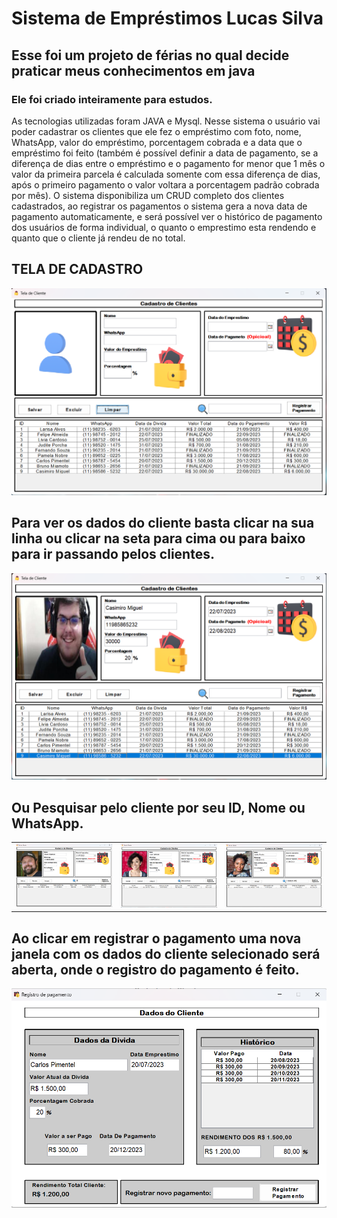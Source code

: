 # Sistema de Empréstimos Lucas Silva
<h2>Esse foi um projeto de férias no qual decide praticar meus conhecimentos em java</h2>
<h3>Ele foi criado inteiramente para estudos.</h3>
As tecnologias utilizadas foram JAVA e Mysql. Nesse sistema o usuário vai poder cadastrar os clientes que ele fez o empréstimo com foto, nome, WhatsApp, valor do empréstimo, porcentagem cobrada e a data que o empréstimo foi feito (também é possível definir a data de pagamento, se a diferença de dias entre o empréstimo e o pagamento for menor que 1 mês o valor da primeira parcela é calculada somente com essa diferença de dias, após o primeiro pagamento o valor voltara a porcentagem padrão cobrada por mês). O sistema disponibiliza um CRUD completo dos clientes cadastrados, ao registrar os pagamentos o sistema gera a nova data de pagamento automaticamente, e será possível ver o histórico de pagamento dos usuários de forma individual, o quanto o emprestimo esta rendendo e quanto que o cliente já rendeu de no total.

## TELA DE CADASTRO
![Tela Cadastro](https://github.com/LucasSilvaLLima/Emprestimos/blob/main/consignado/src/main/resources/assets/TelaCadastro.png)

## Para ver os dados do cliente basta clicar na sua linha ou clicar na seta para cima ou para baixo para ir passando pelos clientes.
![Tela Cadastro](https://github.com/LucasSilvaLLima/Emprestimos/blob/main/consignado/src/main/resources/assets/ClienteSelecionado.png)

## Ou Pesquisar pelo cliente por seu ID, Nome ou WhatsApp.
<table>
  <tr>
    <td><img src="https://github.com/LucasSilvaLLima/Emprestimos/blob/main/consignado/src/main/resources/assets/ClientePesquisaId.png" alt="Imagem 1" width="400"></td>
    <td><img src="https://github.com/LucasSilvaLLima/Emprestimos/blob/main/consignado/src/main/resources/assets/ClientePesquisaNome.png" alt="Imagem 2" width="400"></td>
    <td><img src="https://github.com/LucasSilvaLLima/Emprestimos/blob/main/consignado/src/main/resources/assets/ClientePesquisaWhats.png" alt="Imagem 3" width="400"></td>
  </tr>
</table>

## Ao clicar em registrar o pagamento uma nova janela com os dados do cliente selecionado será aberta, onde o registro do pagamento é feito.
![Tela Cadastro](https://github.com/LucasSilvaLLima/Emprestimos/blob/main/consignado/src/main/resources/assets/ClienteDados.png)
